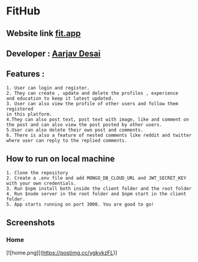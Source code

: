 # FitHub

## Website link [fit.app](https://fitmaestroshub.netlify.app/)

## Developer : [Aarjav Desai](https://github.com/theaarjav)

## Features :

    1. User can login and register.
    2. They can create , update and delete the profiles , experience
    and education to keep it latest updated.
    3. User can also view the profile of other users and follow them registered
    in this platform.
    4.They can also post text, post text with image, like and comment on 
    the post and can also view the post posted by other users.
    5.User can also delete their own post and comments.
    6. There is also a feature of nested comments like reddit and twitter where user can reply to the replied comments.

    
## How to run on local machine

    1. Clone the repository
    2. Create a .env file and add MONGO_DB_CLOUD_URL and JWT_SECRET_KEY
    with your own credentials.
    3. Run $npm install both inside the client folder and the root folder
    4. Run $node server in the root folder and $npm start in the client
    folder.
    5. App starts running on port 3000. You are good to go!


## Screenshots
### Home
[![home.png][(https://postimg.cc/ygkvkzFL)]

